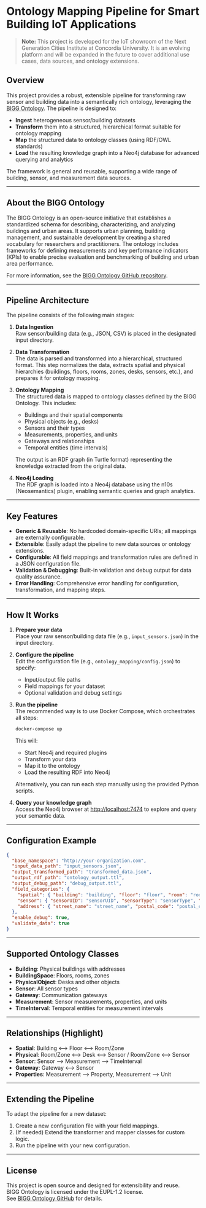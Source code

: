 # Ontology Mapping Pipeline for Smart Building IoT Applications

> **Note:** This project is developed for the IoT showroom of the Next Generation Cities Institute at Concordia University. It is an evolving platform and will be expanded in the future to cover additional use cases, data sources, and ontology extensions.

## Overview

This project provides a robust, extensible pipeline for transforming raw sensor and building data into a semantically rich ontology, leveraging the [BIGG Ontology](https://github.com/BeeGroup-cimne/biggontology). The pipeline is designed to:
- **Ingest** heterogeneous sensor/building datasets
- **Transform** them into a structured, hierarchical format suitable for ontology mapping
- **Map** the structured data to ontology classes (using RDF/OWL standards)
- **Load** the resulting knowledge graph into a Neo4j database for advanced querying and analytics

The framework is general and reusable, supporting a wide range of building, sensor, and measurement data sources.

---

## About the BIGG Ontology

The BIGG Ontology is an open-source initiative that establishes a standardized schema for describing, characterizing, and analyzing buildings and urban areas. It supports urban planning, building management, and sustainable development by creating a shared vocabulary for researchers and practitioners. The ontology includes frameworks for defining measurements and key performance indicators (KPIs) to enable precise evaluation and benchmarking of building and urban area performance.

For more information, see the [BIGG Ontology GitHub repository](https://github.com/BeeGroup-cimne/biggontology).

---

## Pipeline Architecture

The pipeline consists of the following main stages:

1. **Data Ingestion**  
   Raw sensor/building data (e.g., JSON, CSV) is placed in the designated input directory.

2. **Data Transformation**  
   The data is parsed and transformed into a hierarchical, structured format. This step normalizes the data, extracts spatial and physical hierarchies (buildings, floors, rooms, zones, desks, sensors, etc.), and prepares it for ontology mapping.

3. **Ontology Mapping**  
   The structured data is mapped to ontology classes defined by the BIGG Ontology. This includes:
   - Buildings and their spatial components
   - Physical objects (e.g., desks)
   - Sensors and their types
   - Measurements, properties, and units
   - Gateways and relationships
   - Temporal entities (time intervals)

   The output is an RDF graph (in Turtle format) representing the knowledge extracted from the original data.

4. **Neo4j Loading**  
   The RDF graph is loaded into a Neo4j database using the n10s (Neosemantics) plugin, enabling semantic queries and graph analytics.

---

## Key Features

- **Generic & Reusable**: No hardcoded domain-specific URIs; all mappings are externally configurable.
- **Extensible**: Easily adapt the pipeline to new data sources or ontology extensions.
- **Configurable**: All field mappings and transformation rules are defined in a JSON configuration file.
- **Validation & Debugging**: Built-in validation and debug output for data quality assurance.
- **Error Handling**: Comprehensive error handling for configuration, transformation, and mapping steps.

---

## How It Works

1. **Prepare your data**  
   Place your raw sensor/building data file (e.g., `input_sensors.json`) in the input directory.

2. **Configure the pipeline**  
   Edit the configuration file (e.g., `ontology_mapping/config.json`) to specify:
   - Input/output file paths
   - Field mappings for your dataset
   - Optional validation and debug settings

3. **Run the pipeline**  
   The recommended way is to use Docker Compose, which orchestrates all steps:

   ```bash
   docker-compose up
   ```

   This will:
   - Start Neo4j and required plugins
   - Transform your data
   - Map it to the ontology
   - Load the resulting RDF into Neo4j

   Alternatively, you can run each step manually using the provided Python scripts.

4. **Query your knowledge graph**  
   Access the Neo4j browser at [http://localhost:7474](http://localhost:7474) to explore and query your semantic data.

---

## Configuration Example

```json
{
  "base_namespace": "http://your-organization.com",
  "input_data_path": "input_sensors.json",
  "output_transformed_path": "transformed_data.json",
  "output_rdf_path": "ontology_output.ttl",
  "output_debug_path": "debug_output.ttl",
  "field_categories": {
    "spatial": { "building": "building", "floor": "floor", "room": "room", "zone": "zone" },
    "sensor": { "sensorUID": "sensorUID", "sensorType": "sensorType", "unit": "unit" },
    "address": { "street_name": "street_name", "postal_code": "postal_code" }
  },
  "enable_debug": true,
  "validate_data": true
}
```

---

## Supported Ontology Classes

- **Building**: Physical buildings with addresses
- **BuildingSpace**: Floors, rooms, zones
- **PhysicalObject**: Desks and other objects
- **Sensor**: All sensor types
- **Gateway**: Communication gateways
- **Measurement**: Sensor measurements, properties, and units
- **TimeInterval**: Temporal entities for measurement intervals

---

## Relationships (Highlight)

- **Spatial**: Building <--> Floor <--> Room/Zone
- **Physical**: Room/Zone <--> Desk <--> Sensor / Room/Zone <--> Sensor
- **Sensor**: Sensor --> Measurement --> TimeInterval
- **Gateway**: Gateway <--> Sensor
- **Properties**: Measurement --> Property, Measurement --> Unit

---

## Extending the Pipeline

To adapt the pipeline for a new dataset:
1. Create a new configuration file with your field mappings.
2. (If needed) Extend the transformer and mapper classes for custom logic.
3. Run the pipeline with your new configuration.

---

## License

This project is open source and designed for extensibility and reuse.  
BIGG Ontology is licensed under the EUPL-1.2 license.  
See [BIGG Ontology GitHub](https://github.com/BeeGroup-cimne/biggontology) for details.
